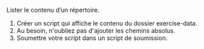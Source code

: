 Lister le contenu d’un répertoire.

1. Créer un script qui affiche le contenu du dossier exercise-data.
2. Au besoin, n'oubliez pas d'ajouter les chemins absolus.
3. Soumettre votre script dans un script de soumission. 
